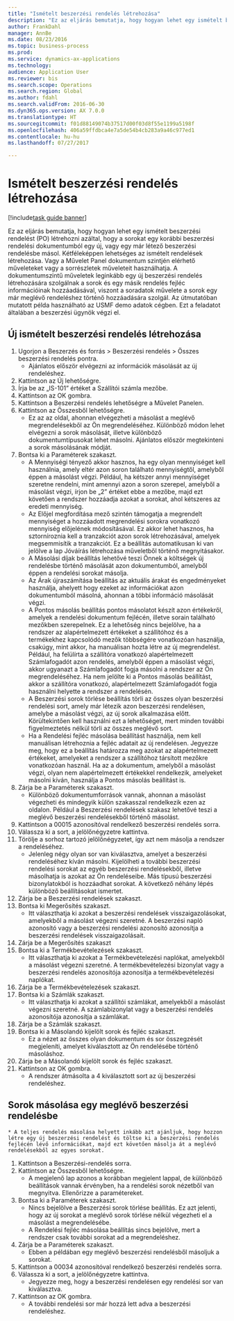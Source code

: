 ```yaml
--- 
title: "Ismételt beszerzési rendelés létrehozása"
description: "Ez az eljárás bemutatja, hogy hogyan lehet egy ismételt beszerzési rendelést (PO) létrehozni azáltal, hogy a sorokat egy korábbi beszerzési rendelési dokumentumból egy új, vagy egy már létező beszerzési rendelésbe másol."
author: FrankDahl
manager: AnnBe
ms.date: 08/23/2016
ms.topic: business-process
ms.prod: 
ms.service: dynamics-ax-applications
ms.technology: 
audience: Application User
ms.reviewer: bis
ms.search.scope: Operations
ms.search.region: Global
ms.author: fdahl
ms.search.validFrom: 2016-06-30
ms.dyn365.ops.version: AX 7.0.0
ms.translationtype: HT
ms.sourcegitcommit: f01d88149074b37517d00f03d8f55e1199a5198f
ms.openlocfilehash: 406a59ffdbca4e7a5de54b4cb283a9a46c977ed1
ms.contentlocale: hu-hu
ms.lasthandoff: 07/27/2017

---
```

# <a name="create-a-repeat-purchase-order"></a>Ismételt beszerzési rendelés létrehozása

[!include[task guide banner](../../includes/task-guide-banner.md)]

Ez az eljárás bemutatja, hogy hogyan lehet egy ismételt beszerzési rendelést (PO) létrehozni azáltal, hogy a sorokat egy korábbi beszerzési rendelési dokumentumból egy új, vagy egy már létező beszerzési rendelésbe másol. Kétféleképpen lehetséges az ismételt rendelések létrehozása. Vagy a Művelet Panel dokumentum szintjén elérhető műveleteket vagy a sorrészletek műveleteit használhatja. A dokumentumszintű műveletek leginkább egy új beszerzési rendelés létrehozására szolgálnak a sorok és egy másik rendelés fejléc információinak hozzáadásával, viszont a soradatok művelete a sorok egy már meglévő rendeléshez történő hozzáadására szolgál. Az útmutatóban mutatott példa használható az USMF demo adatok cégben. Ezt a feladatot általában a beszerzési ügynök végzi el.


## <a name="create-a-new-repeat-purchase-order"></a>Új ismételt beszerzési rendelés létrehozása
1. Ugorjon a Beszerzés és forrás > Beszerzési rendelés > Összes beszerzési rendelés pontra.
    * Ajánlatos először elvégezni az információk másolását az új rendeléshez.  
2. Kattintson az Új lehetőségre.
3. Írja be az „IS-101” értéket a Szállítói számla mezőbe.
4. Kattintson az OK gombra.
5. Kattintson a Beszerzési rendelés lehetőségre a Művelet Panelen.
6. Kattintson az Összesből lehetőségre.
    * Ez az az oldal, ahonnan elvégezheti a másolást a meglévő megrendelésekből az Ön megrendeléséhez. Különböző módon lehet elvégezni a sorok másolását, illetve különböző dokumentumtípusokat lehet másolni. Ajánlatos először megtekinteni a sorok másolásának módját.   
7. Bontsa ki a Paraméterek szakaszt.
    * A Mennyiségi tényező akkor hasznos, ha egy olyan mennyiséget kell használnia, amely eltér azon soron található mennyiségtől, amelyből éppen a másolást végzi. Például, ha kétszer annyi mennyiséget szeretne rendelni, mint amennyi azon a soron szerepel, amelyből a másolást végzi, írjon be „2” értéket ebbe a mezőbe, majd ezt követően a rendszer hozzáadja azokat a sorokat, ahol kétszeres az eredeti mennyiség.  
    * Az Előjel megfordítása mező szintén támogatja a megrendelt mennyiséget a hozzáadott megrendelési sorokra vonatkozó mennyiség előjelének módosításával. Ez akkor lehet hasznos, ha sztorníroznia kell a tranzakciót azon sorok létrehozásával, amelyek megsemmisítik a tranzakciót. Ez a beállítás automatikusan ki van jelölve a lap Jóváírás létrehozása műveletből történő megnyitásakor.  
    * A Másolási díjak beállítás lehetővé teszi Önnek a költségek új rendelésbe történő másolását azon dokumentumból, amelyből éppen a rendelési sorokat másolja.  
    * Az Árak újraszámítása beállítás az aktuális árakat és engedményeket használja, ahelyett hogy ezeket az információkat azon dokumentumból másolná, ahonnan a többi információ másolását végzi.  
    * A Pontos másolás beállítás pontos másolatot készít azon értékekről, amelyek a rendelési dokumentum fejlécén, illetve sorain található mezőkben szerepelnek. Ez a lehetőség nincs bejelölve, ha a rendszer az alapértelmezett értékeket a szállítóhoz és a termékekhez kapcsolódó mezők többségére vonatkozóan használja, csakúgy, mint akkor, ha manuálisan hozta létre az új megrendelést. Például, ha felülírta a szállítóra vonatkozó alapértelmezett Számlafogadót azon rendelés, amelyből éppen a másolást végzi, akkor ugyanazt a Számlafogadót fogja másolni a rendszer az Ön megrendeléséhez. Ha nem jelölte ki a Pontos másolás beállítást, akkor a szállítóra vonatkozó, alapértelmezett Számlafogadót fogja használni helyette a rendszer a rendelésén.  
    * A Beszerzési sorok törlése beállítás törli az összes olyan beszerzési rendelési sort, amely már létezik azon beszerzési rendelésen, amelybe a másolást végzi, az új sorok alkalmazása előtt. Körültekintően kell használni ezt a lehetőséget, mert minden további figyelmeztetés nélkül törli az összes meglévő sort.  
    * Ha a Rendelési fejléc másolása beállítást használja, nem kell manuálisan létrehoznia a fejléc adatait az új rendelésen. Jegyezze meg, hogy ez a beállítás határozza meg azokat az alapértelmezett értékeket, amelyeket a rendszer a szállítóhoz társított mezőkre vonatkozóan használ. Ha az a dokumentum, amelyből a másolást végzi, olyan nem alapértelmezett értékekkel rendelkezik, amelyeket másolni kíván, használja a Pontos másolás beállítást is.  
8. Zárja be a Paraméterek szakaszt.
    * Különböző dokumentumforrások vannak, ahonnan a másolást végezheti és mindegyik külön szakasszal rendelkezik ezen az oldalon. Például a Beszerzési rendelések szakasz lehetővé teszi a meglévő beszerzési rendelésekből történő másolást.  
9. Kattintson a 00015 azonosítóval rendelkező beszerzési rendelés sorra. 
10. Válassza ki a sort, a jelölőnégyzetre kattintva.
11. Törölje a sorhoz tartozó jelölőnégyzetet, így azt nem másolja a rendszer a rendeléséhez.
    * Jelenleg négy olyan sor van kiválasztva, amelyet a beszerzési rendeléséhez kíván másolni. Kijelölheti a további beszerzési rendelési sorokat az egyéb beszerzési rendelésekből, illetve másolhatja is azokat az Ön rendeléseibe. Más típusú beszerzési bizonylatokból is hozzáadhat sorokat. A következő néhány lépés különböző beállításokat ismertet.  
12. Zárja be a Beszerzési rendelések szakaszt.
13. Bontsa ki Megerősítés szakaszt.
    * Itt választhatja ki azokat a beszerzési rendelések visszaigazolásokat, amelyekből a másolást végezni szeretné. A beszerzési napló azonosító vagy a beszerzési rendelési azonosító azonosítja a beszerzési rendelések visszaigazolásait.  
14. Zárja be a Megerősítés szakaszt
15. Bontsa ki a Termékbevételezések szakaszt.
    * Itt választhatja ki azokat a Termékbevételezési naplókat, amelyekből a másolást végezni szeretné. A termékbevételezési bizonylat vagy a beszerzési rendelés azonosítója azonosítja a termékbevételezési naplókat.   
16. Zárja be a Termékbevételezések szakaszt.
17. Bontsa ki a Számlák szakaszt.
    * Itt választhatja ki azokat a szállítói számlákat, amelyekből a másolást végezni szeretné. A számlabizonylat vagy a beszerzési rendelés azonosítója azonosítja a számlákat.   
18. Zárja be a Számlák szakaszt.
19. Bontsa ki a Másolandó kijelölt sorok és fejléc szakaszt.
    * Ez a nézet az összes olyan dokumentum és sor összegzését megjeleníti, amelyet kiválasztott az Ön rendelésébe történő másoláshoz.   
20. Zárja be a Másolandó kijelölt sorok és fejléc szakaszt.
21. Kattintson az OK gombra.
    * A rendszer átmásolta a 4 kiválasztott sort az új beszerzési rendeléshez.   

## <a name="copy-lines-to-an-existing-purchase-order"></a>Sorok másolása egy meglévő beszerzési rendelésbe
    * A teljes rendelés másolása helyett inkább azt ajánljuk, hogy hozzon létre egy új beszerzési rendelést és töltse ki a beszerzési rendelés fejlécén lévő információkat, majd ezt követően másolja át a meglévő rendelésekből az egyes sorokat.  
1. Kattintson a Beszerzési-rendelés sorra.
2. Kattintson az Összesből lehetőségre.
    * A megjelenő lap azonos a korábban megjelent lappal, de különböző beállítások vannak érvényben, ha a rendelési sorok nézetből van megnyitva. Ellenőrizze a paramétereket.   
3. Bontsa ki a Paraméterek szakaszt.
    * Nincs bejelölve a Beszerzési sorok törlése beállítás. Ez azt jelenti, hogy az új sorokat a meglévő sorok törlése nélkül végezheti el a másolást a megrendelésébe.   
    * A Rendelési fejléc másolása beállítás sincs bejelölve, mert a rendszer csak további sorokat ad a megrendeléshez.   
4. Zárja be a Paraméterek szakaszt.
    * Ebben a példában egy meglévő beszerzési rendelésből másoljuk a sorokat.   
5. Kattintson a 00034 azonosítóval rendelkező beszerzési rendelés sorra. 
6. Válassza ki a sort, a jelölőnégyzetre kattintva.
    * Jegyezze meg, hogy a beszerzési rendelésen egy rendelési sor van kiválasztva.  
7. Kattintson az OK gombra.
    * A további rendelési sor már hozzá lett adva a beszerzési rendeléshez.  


